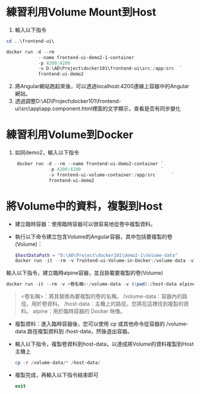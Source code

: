 
# 練習利用Volume Mount到Host

1. 輸入以下指令

``` powershell
cd ..\frontend-ui\

docker run -d --rm                                                         `
            --name frontend-ui-demo2-1-container                           `
            -p 4200:4200                                                   `
            -v D:\AD\Project\docker101\frontend-ui\src:/app/src  `
            frontend-ui-demo2
```

2. 將Angular網站跑起來後，可以透過localhost:4200連線上容器中的Angular網站。
3. 透過調整D:\AD\Project\docker101\frontend-ui\src\app\app.component.html裡面的文字顯示，查看是否有同步變化

# 練習利用Volume到Docker

1. 如同demo2，輸入以下指令

``` powershell
    docker run -d --rm --name frontend-ui-demo2-container `
                -p 4200:4200                              `
                -v frontend-ui-volume-container:/app/src      `
                frontend-ui-demo2 
```

# 將Volume中的資料，複製到Host

- 建立臨時容器：使用臨時容器可以很容易地從卷中複製資料。
- 執行以下命令建立包含Volume的Angular容器，其中包括要複製的卷(Volume)：

    ``` powershell
    $hostDataPath = "D:\AD\Project\docker101\demo2-1\Volume-data"
    docker run -it --rm -v frontend-ui-Volume-in-Docker:/volume-data -v D:\AD\Project\docker101\demo2-1\Volume-data:/host-data alpine
    ```

輸入以下指令，建立臨時alpine容器，並且掛載要複製的卷(Volume)

``` powershell
docker run -it --rm -v <卷名稱>:/volume-data -v $(pwd):/host-data alpine
```

> <卷名稱>：將其替換為要複製的卷的名稱。
> /volume-data：容器內的路徑，用於卷資料。
> /host-data：主機上的路徑，您將在這裡找到複製的資料。
> alpine：用於臨時容器的 Docker 映像。

- 複製資料：進入臨時容器後，您可以使用 cp 或其他命令從容器的 /volume-data 路徑複製資料到 /host-data，然後退出容器。
- 輸入以下指令，複製卷資料到host-data，以達成將Volume的資料複製到Host主機上

    ``` powershell
    cp -r /volume-data/* /host-data/
    ```

- 複製完成，再輸入以下指令結束即可

    ``` powershell
    exit
    ```
